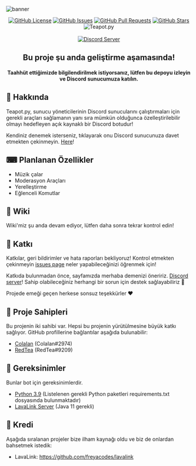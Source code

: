 ![banner](https://user-images.githubusercontent.com/43201383/72987537-89830a80-3e25-11ea-95ef-ecfa0afcff7e.png)

<p align="center">
    <a href="https://github.com/RedCokeDevelopment/Teapot.py/blob/master/LICENSE"><img src="https://img.shields.io/github/license/redcokedevelopment/teapot.py.svg?style=flat-square" alt="GitHub License"></a>
    <a href="https://github.com/RedCokeDevelopment/Teapot.py/issues"><img src="https://img.shields.io/github/issues/redcokedevelopment/teapot.py.svg?color=purple&style=flat-square" alt="GitHub Issues"></a>
    <a href="https://github.com/RedCokeDevelopment/Teapot.py/pulls"><img src="https://img.shields.io/github/issues-pr/redcokedevelopment/teapot.py.svg?color=purple&style=flat-square" alt="GitHub Pull Requests"></a>
    <a href="https://github.com/RedCokeDevelopment/Teapot.py/stargazers"><img src="https://img.shields.io/github/stars/redcokedevelopment/teapot.py.svg?style=flat-square" alt="GitHub Stars"></a>
   <img src="https://github.com/RedCokeDevelopment/Teapot.py/workflows/Teapot.py/badge.svg" alt="Teapot.py">
    <br><br>
    <a href="https://discord.gg/7BRGs6F"><img src="https://discordapp.com/api/guilds/667714189254459414/widget.png?style=banner3" alt="Discord Server"></a>
</p>

<h2 align="center">
    Bu proje şu anda geliştirme aşamasında! <br>
</h2>
<h4 align="center">
   Taahhüt ettiğimizde bilgilendirilmek istiyorsanız, lütfen bu depoyu izleyin ve Discord sunucumuza katılın.
</h4>


## 👋 Hakkında

Teapot.py, sunucu yöneticilerinin Discord sunucularını çalıştırmaları için gerekli araçları sağlamanın yanı sıra mümkün olduğunca özelleştirilebilir olmayı hedefleyen açık kaynaklı bir Discord botudur!

Kendiniz denemek isterseniz, tıklayarak onu Discord sunucunuza davet etmekten çekinmeyin. [Here](https://discordapp.com/oauth2/authorize?client_id=669880564270104586&permissions=8&scope=bot)!

## ⌨ Planlanan Özellikler
- Müzik çalar
- Moderasyon Araçları
- Yerelleştirme
- Eğlenceli Komutlar


## 📖 Wiki

Wiki'miz şu anda devam ediyor, lütfen daha sonra tekrar kontrol edin!

## 🤝 Katkı
Katkılar, geri bildirimler ve hata raporları bekliyoruz! Kontrol etmekten çekinmeyin [issues page](https://github.com/RedCokeDevelopment/Teapot.py/issues) neler yapabileceğinizi öğrenmek için!

Katkıda bulunmadan önce, sayfamızda merhaba demenizi öneririz. [Discord server](https://discord.gg/7BRGs6F)! Sahip olabileceğiniz herhangi bir sorun için destek sağlayabiliriz 🙂

Projede emeği geçen herkese sonsuz teşekkürler ❤

## 💼 Proje Sahipleri 
Bu projenin iki sahibi var. Hepsi bu projenin yürütülmesine büyük katkı sağlıyor. GitHub profillerine bağlantılar aşağıda bulunabilir:

- [ColaIan](https://github.com/ColaIan) (ColaIan#2974)
- [RedTea](https://github.com/RedTeaDev) (RedTea#9209)

## 📜 Gereksinimler
Bunlar bot için gereksinimlerdir.

- [Python 3.9](https://www.python.org/downloads) (Listelenen gerekli Python paketleri requirements.txt dosyasında bulunmaktadır)
- [LavaLink Server](https://github.com/freyacodes/lavalink) (Java 11 gerekli)

## 💖 Kredi
Aşağıda sıralanan projeler bize ilham kaynağı oldu ve biz de onlardan bahsetmek istedik:

- LavaLink: https://github.com/freyacodes/lavalink

